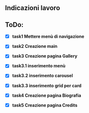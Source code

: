 ## Indicazioni lavoro

## ToDo:

- [x] **task1 Mettere menù di navigazione**
- [x] **task2 Creazione main**
- [x] **task3 Creazione pagina Gallery**
- [x] **task3.1 inserimento menù**
- [x] **task3.2 inserimento carousel**
- [x] **task3.3 inserimento grid per card**
- [x] **task4 Creazione pagina Biografia**

- [x] **task5 Creazione pagina Credits**